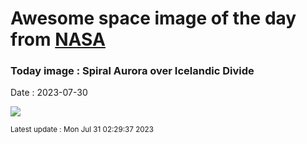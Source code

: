 
# Awesome space image of the day from [NASA](https://api.nasa.gov/)

### Today image : Spiral Aurora over Icelandic Divide
Date : 2023-07-30

![](https://apod.nasa.gov/apod/image/2307/AuroraPingvllir_Casado_960.jpg)

<small>Latest update : Mon Jul 31 02:29:37 2023</small>
        